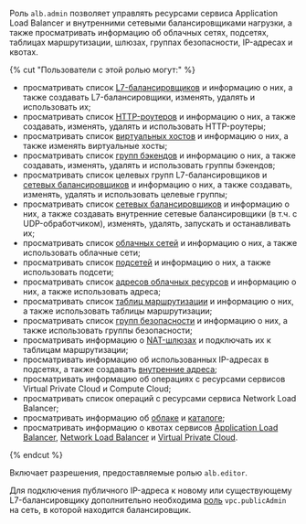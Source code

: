 Роль `alb.admin` позволяет управлять ресурсами сервиса Application Load Balancer и внутренними сетевыми балансировщиками нагрузки, а также просматривать информацию об облачных сетях, подсетях, таблицах маршрутизации, шлюзах, группах безопасности, IP-адресах и квотах.

{% cut "Пользователи с этой ролью могут:" %}

* просматривать список [L7-балансировщиков](../../application-load-balancer/concepts/application-load-balancer.md) и информацию о них, а также создавать L7-балансировщики, изменять, удалять и использовать их;
* просматривать список [HTTP-роутеров](../../application-load-balancer/concepts/http-router.md) и информацию о них, а также создавать, изменять, удалять и использовать HTTP-роутеры;
* просматривать список [виртуальных хостов](../../application-load-balancer/concepts/http-router.md#virtual-host) и информацию о них, а также изменять виртуальные хосты;
* просматривать список [групп бэкендов](../../application-load-balancer/concepts/backend-group.md) и информацию о них, а также создавать, изменять, удалять и использовать группы бэкендов;
* просматривать список целевых групп L7-балансировщиков и [сетевых балансировщиков](../../network-load-balancer/concepts/target-resources.md) и информацию о них, а также создавать, изменять, удалять и использовать целевые группы;
* просматривать список [сетевых балансировщиков](../../network-load-balancer/concepts/index.md) и информацию о них, а также создавать внутренние сетевые балансировщики (в т.ч. с UDP-обработчиком), изменять, удалять, запускать и останавливать их;
* просматривать список [облачных сетей](../../vpc/concepts/network.md#network) и информацию о них, а также использовать облачные сети;
* просматривать список [подсетей](../../vpc/concepts/network.md#subnet) и информацию о них, а также использовать подсети;
* просматривать список [адресов облачных ресурсов](../../vpc/concepts/address.md) и информацию о них, а также использовать адреса;
* просматривать список [таблиц маршрутизации](../../vpc/concepts/routing.md#rt-vpc) и информацию о них, а также использовать таблицы маршрутизации;
* просматривать список [групп безопасности](../../vpc/concepts/security-groups.md) и информацию о них, а также использовать группы безопасности;
* просматривать информацию о [NAT-шлюзах](../../vpc/concepts/gateways.md) и подключать их к таблицам маршрутизации;
* просматривать информацию об использованных IP-адресах в подсетях, а также создавать [внутренние адреса](../../vpc/concepts/address.md#internal-addresses);
* просматривать информацию об операциях с ресурсами сервисов Virtual Private Cloud и Compute Cloud;
* просматривать список операций с ресурсами сервиса Network Load Balancer;
* просматривать информацию об [облаке](../../resource-manager/concepts/resources-hierarchy.md#cloud) и [каталоге](../../resource-manager/concepts/resources-hierarchy.md#folder);
* просматривать информацию о квотах сервисов [Application Load Balancer](../../application-load-balancer/concepts/limits.md#quotas), [Network Load Balancer](../../network-load-balancer/concepts/limits.md#load-balancer-quotas) и [Virtual Private Cloud](../../vpc/concepts/limits.md#vpc-quotas).

{% endcut %}

Включает разрешения, предоставляемые ролью `alb.editor`.

Для подключения публичного IP-адреса к новому или существующему L7-балансировщику дополнительно необходима [роль](../../vpc/security/index.md#vpc-public-admin) `vpc.publicAdmin` на сеть, в которой находится балансировщик.